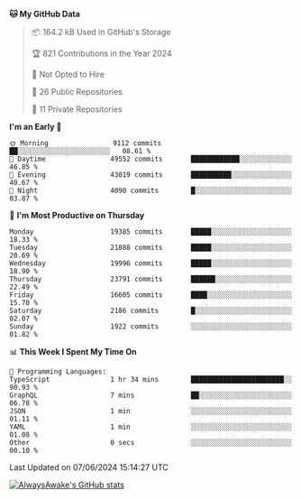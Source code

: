 <!--START_SECTION:waka-->
**🐱 My GitHub Data** 

> 📦 164.2 kB Used in GitHub's Storage 
 > 
> 🏆 821 Contributions in the Year 2024
 > 
> 🚫 Not Opted to Hire
 > 
> 📜 26 Public Repositories 
 > 
> 🔑 11 Private Repositories 
 > 
**I'm an Early 🐤** 

```text
🌞 Morning                9112 commits        ██░░░░░░░░░░░░░░░░░░░░░░░   08.61 % 
🌆 Daytime                49552 commits       ████████████░░░░░░░░░░░░░   46.85 % 
🌃 Evening                43019 commits       ██████████░░░░░░░░░░░░░░░   40.67 % 
🌙 Night                  4090 commits        █░░░░░░░░░░░░░░░░░░░░░░░░   03.87 % 
```
📅 **I'm Most Productive on Thursday** 

```text
Monday                   19385 commits       █████░░░░░░░░░░░░░░░░░░░░   18.33 % 
Tuesday                  21888 commits       █████░░░░░░░░░░░░░░░░░░░░   20.69 % 
Wednesday                19996 commits       █████░░░░░░░░░░░░░░░░░░░░   18.90 % 
Thursday                 23791 commits       ██████░░░░░░░░░░░░░░░░░░░   22.49 % 
Friday                   16605 commits       ████░░░░░░░░░░░░░░░░░░░░░   15.70 % 
Saturday                 2186 commits        █░░░░░░░░░░░░░░░░░░░░░░░░   02.07 % 
Sunday                   1922 commits        ░░░░░░░░░░░░░░░░░░░░░░░░░   01.82 % 
```


📊 **This Week I Spent My Time On** 

```text
💬 Programming Languages: 
TypeScript               1 hr 34 mins        ███████████████████████░░   90.93 % 
GraphQL                  7 mins              ██░░░░░░░░░░░░░░░░░░░░░░░   06.78 % 
JSON                     1 min               ░░░░░░░░░░░░░░░░░░░░░░░░░   01.11 % 
YAML                     1 min               ░░░░░░░░░░░░░░░░░░░░░░░░░   01.08 % 
Other                    0 secs              ░░░░░░░░░░░░░░░░░░░░░░░░░   00.10 % 
```


 Last Updated on 07/06/2024 15:14:27 UTC
<!--END_SECTION:waka-->

[![AlwaysAwake's GitHub stats](https://github-readme-stats.vercel.app/api?username=AlwaysAwake&show_icons=true&theme=github_dark&count_private=true)](https://github.com/AlwaysAwake/AlwaysAwake)
